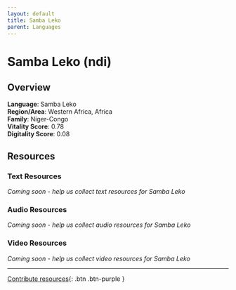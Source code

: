 ```yaml
---
layout: default
title: Samba Leko
parent: Languages
---
```


# Samba Leko (ndi)

## Overview

**Language**: Samba Leko  
**Region/Area**: Western Africa, Africa  
**Family**: Niger-Congo  
**Vitality Score**: 0.78  
**Digitality Score**: 0.08  

## Resources

### Text Resources
*Coming soon - help us collect text resources for Samba Leko*

### Audio Resources
*Coming soon - help us collect audio resources for Samba Leko*

### Video Resources
*Coming soon - help us collect video resources for Samba Leko*

---

[Contribute resources](https://fairtrain.github.io/){: .btn .btn-purple }
